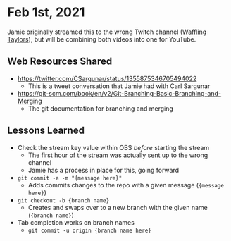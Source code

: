 # Feb 1st, 2021

Jamie originally streamed this to the wrong Twitch channel ([Waffling Taylors](https://twitch.tv/wafflingtaylors)), but will be combining both videos into one for YouTube.

## Web Resources Shared

- https://twitter.com/CSargunar/status/1355875346705494022
  - This is a tweet conversation that Jamie had with Carl Sargunar
- https://git-scm.com/book/en/v2/Git-Branching-Basic-Branching-and-Merging
  - The git documentation for branching and merging

## Lessons Learned

- Check the stream key value within OBS _before_ starting the stream
  - The first hour of the stream was actually sent up to the wrong channel
  - Jamie has a process in place for this, going forward
- `git commit -a -m "{message here}"`
  - Adds commits changes to the repo with a given message (`{message here}`)
- `git checkout -b {branch name}`
  - Creates and swaps over to a new branch with the given name (`{branch name}`)
- Tab completion works on branch names
  - `git commit -u origin {branch name here}`
